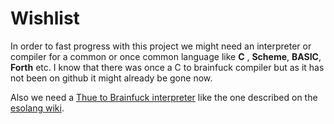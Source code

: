 
# Wishlist

In order to fast progress with this project we might need an interpreter or compiler for a common
or once common language like **C** , **Scheme**, **BASIC**, **Forth** etc. I know that there was once a 
C to brainfuck compiler but as it has not been on github it might already be gone now.

Also we need a [Thue to Brainfuck interpreter](https://esolangs.org/wiki/Brainfuck_interpreter_in_Thue) like the one
described on the [esolang wiki](https://esolangs.org/).
